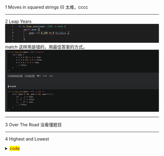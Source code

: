 1 Moves in squared strings (I)
太难，cccc
***
2 Leap Years
![](images/2021-07-13-20-11-42.png)
match 这样用是错的，用最佳答案的方式。
![](images/2021-07-13-20-12-03.png)
***
3 Over The Road
没看懂题目
***
4 Highest and Lowest
<details>
  <summary><mark><font color=darkred>code</font></mark></summary>
  <p> - 测试 测试测试</p>
  <pre><code>  
fn high_and_low(numbers: &str) -> String {
    let v: Vec<&str> = numbers.split_whitespace().collect();
    let max = v.iter().max().unwrap();
    let min = v.iter().min().unwrap();
    format!("{} {}", max, min)
}
//此答案ramdom_test some_test会报错，其它test不会。
//zzzz
  </code></pre>
</details>